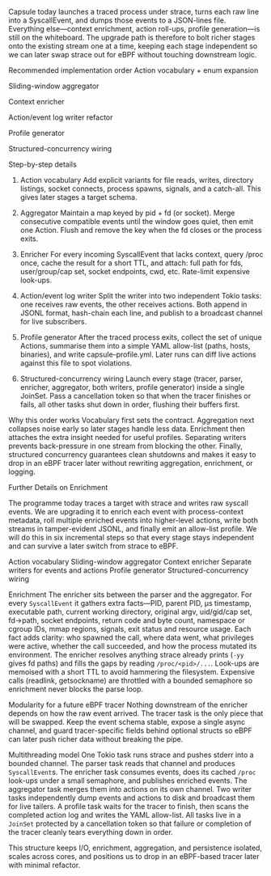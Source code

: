 Capsule today launches a traced process under strace, turns each raw line into a SyscallEvent, and dumps those events to a JSON-lines file. Everything else—context enrichment, action roll-ups, profile generation—is still on the whiteboard. The upgrade path is therefore to bolt richer stages onto the existing stream one at a time, keeping each stage independent so we can later swap strace out for eBPF without touching downstream logic.

Recommended implementation order
Action vocabulary + enum expansion

Sliding-window aggregator

Context enricher

Action/event log writer refactor

Profile generator

Structured-concurrency wiring

Step-by-step details

1. Action vocabulary
   Add explicit variants for file reads, writes, directory listings, socket connects, process spawns, signals, and a catch-all. This gives later stages a target schema.

2. Aggregator
   Maintain a map keyed by pid + fd (or socket). Merge consecutive compatible events until the window goes quiet, then emit one Action. Flush and remove the key when the fd closes or the process exits.

3. Enricher
   For every incoming SyscallEvent that lacks context, query /proc once, cache the result for a short TTL, and attach: full path for fds, user/group/cap set, socket endpoints, cwd, etc. Rate-limit expensive look-ups.

4. Action/event log writer
   Split the writer into two independent Tokio tasks: one receives raw events, the other receives actions. Both append in JSONL format, hash-chain each line, and publish to a broadcast channel for live subscribers.

5. Profile generator
   After the traced process exits, collect the set of unique Actions, summarise them into a simple YAML allow-list (paths, hosts, binaries), and write capsule-profile.yml. Later runs can diff live actions against this file to spot violations.

6. Structured-concurrency wiring
   Launch every stage (tracer, parser, enricher, aggregator, both writers, profile generator) inside a single JoinSet. Pass a cancellation token so that when the tracer finishes or fails, all other tasks shut down in order, flushing their buffers first.

Why this order works
Vocabulary first sets the contract. Aggregation next collapses noise early so later stages handle less data. Enrichment then attaches the extra insight needed for useful profiles. Separating writers prevents back-pressure in one stream from blocking the other. Finally, structured concurrency guarantees clean shutdowns and makes it easy to drop in an eBPF tracer later without rewriting aggregation, enrichment, or logging.

Further Details on Enrichment

The programme today traces a target with strace and writes raw syscall events. We are upgrading it to enrich each event with process-context metadata, roll multiple enriched events into higher-level actions, write both streams in tamper-evident JSONL, and finally emit an allow-list profile. We will do this in six incremental steps so that every stage stays independent and can survive a later switch from strace to eBPF.

Action vocabulary
Sliding-window aggregator
Context enricher
Separate writers for events and actions
Profile generator
Structured-concurrency wiring

Enrichment
The enricher sits between the parser and the aggregator. For every `SyscallEvent` it gathers extra facts—PID, parent PID, µs timestamp, executable path, current working directory, original argv, uid/gid/cap set, fd→path, socket endpoints, return code and byte count, namespace or cgroup IDs, mmap regions, signals, exit status and resource usage. Each fact adds clarity: who spawned the call, where data went, what privileges were active, whether the call succeeded, and how the process mutated its environment. The enricher resolves anything strace already prints (`-yy` gives fd paths) and fills the gaps by reading `/proc/<pid>/...`. Look-ups are memoised with a short TTL to avoid hammering the filesystem. Expensive calls (readlink, getsockname) are throttled with a bounded semaphore so enrichment never blocks the parse loop.

Modularity for a future eBPF tracer
Nothing downstream of the enricher depends on how the raw event arrived. The tracer task is the only piece that will be swapped. Keep the event schema stable, expose a single async channel, and guard tracer-specific fields behind optional structs so eBPF can later push richer data without breaking the pipe.

Multithreading model
One Tokio task runs strace and pushes stderr into a bounded channel. The parser task reads that channel and produces `SyscallEvent`s. The enricher task consumes events, does its cached `/proc` look-ups under a small semaphore, and publishes enriched events. The aggregator task merges them into actions on its own channel. Two writer tasks independently dump events and actions to disk and broadcast them for live tailers. A profile task waits for the tracer to finish, then scans the completed action log and writes the YAML allow-list. All tasks live in a `JoinSet` protected by a cancellation token so that failure or completion of the tracer cleanly tears everything down in order.

This structure keeps I/O, enrichment, aggregation, and persistence isolated, scales across cores, and positions us to drop in an eBPF-based tracer later with minimal refactor.

